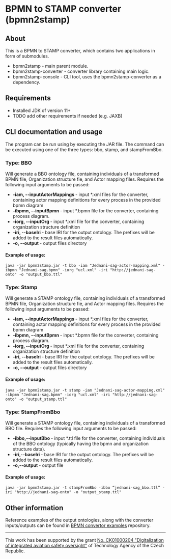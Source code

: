 # BPMN to STAMP converter (bpmn2stamp)

## About
This is a BPMN to STAMP converter, which contains two applications in form of submodules.
- bpmn2stamp - main parent module.
- bpmn2stamp-converter - converter library containing main logic.
- bpmn2stamp-console - CLI tool, uses the bpmn2stamp-converter as a dependency.

## Requirements
- Installed JDK of version 11+
- TODO add other requirements if needed (e.g. JAXB)

## CLI documentation and usage
The program can be run using by executing the JAR file. The command can be executed using one of the three types: bbo, stamp, and stampFromBbo.

### Type: BBO
Will generate a BBO ontology file, containing individuals of a transformed BPMN file, Organization structure fie, and Actor mapping files. Requires the following input arguments to be passed:
- **-iam, --inputActorMappings <arg>** - input *.xml files for the converter, containing actor mapping definitions for every process in the provided bpmn diagram
- **-ibpmn, --inputBpmn <arg>** - input *.bpmn file for the converter, containing process diagram.
- **-iorg, --inputOrg <arg>** - input *.xml file for the converter, containing organization structure definition
- **-iri, --baseIri <arg>** - base IRI for the output ontology. The prefixes will be added to the result files automatically.
- **-o, --output <arg>** - output files directory

#### Example of usage:
    java -jar bpmn2stamp.jar -t bbo -iam "Jednani-sag-actor-mapping.xml" -ibpmn "Jednani-sag.bpmn" -iorg "ucl.xml" -iri "http://jednani-sag-onto" -o "output_bbo.ttl"

### Type: Stamp
Will generate a STAMP ontology file, containing individuals of a transformed BPMN file, Organization structure fie, and Actor mapping files. Requires the following input arguments to be passed:
- **-iam, --inputActorMappings <arg>** - input *.xml files for the converter, containing actor mapping definitions for every process in the provided bpmn diagram
- **-ibpmn, --inputBpmn <arg>** - input *.bpmn file for the converter, containing process diagram.
- **-iorg, --inputOrg <arg>** - input *.xml file for the converter, containing organization structure definition
- **-iri, --baseIri <arg>** - base IRI for the output ontology. The prefixes will be added to the result files automatically.
- **-o, --output <arg>** - output files directory

#### Example of usage:
    java -jar bpmn2stamp.jar -t stamp -iam "Jednani-sag-actor-mapping.xml" -ibpmn "Jednani-sag.bpmn" -iorg "ucl.xml" -iri "http://jednani-sag-onto" -o "output_stamp.ttl"

### Type: StampFromBbo
Will generate a STAMP ontology file, containing individuals of a transformed BBO file. Requires the following input arguments to be passed:

- **-ibbo,--inputBbo <arg>** - input *.ttl file for the converter, containing individuals of the BBO ontology (typically having the bpmn and organization structure data).
- **-iri,--baseIri <arg>** - base IRI for the output ontology. The prefixes will be added to the result files automatically.
- **-o,--output <arg>** - output file

#### Example of usage:
    java -jar bpmn2stamp.jar -t stampFromBbo -ibbo “jednani-sag_bbo.ttl” -iri "http://jednani-sag-onto" -o "output_stamp.ttl"

## Other information
Reference examples of the output ontologies, along with the converter inputs/outputs can be found in [BPMN convertor examples](https://github.com/kbss-cvut/bpmn-convertor-examples) repository. 

-----
This work has been supported by the grant [No. CK01000204 "Digitalization of integrated aviation safety oversight"](https://starfos.tacr.cz/en/project/CK01000073) of Technology Agency of the Czech Republic.
